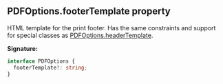 ## PDFOptions.footerTemplate property

HTML template for the print footer. Has the same constraints and support for special classes as [PDFOptions.headerTemplate](./puppeteer.pdfoptions.headertemplate.md).

**Signature:**

```typescript
interface PDFOptions {
  footerTemplate?: string;
}
```
